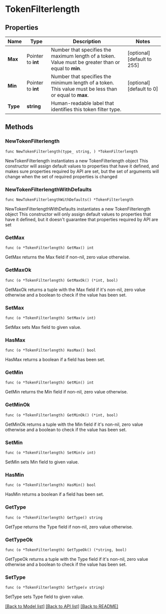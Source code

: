 # TokenFilterlength

## Properties

Name | Type | Description | Notes
------------ | ------------- | ------------- | -------------
**Max** | Pointer to **int** | Number that specifies the maximum length of a token. Value must be greater than or equal to **min**. | [optional] [default to 255]
**Min** | Pointer to **int** | Number that specifies the minimum length of a token. This value must be less than or equal to **max**. | [optional] [default to 0]
**Type** | **string** | Human-readable label that identifies this token filter type. | 

## Methods

### NewTokenFilterlength

`func NewTokenFilterlength(type_ string, ) *TokenFilterlength`

NewTokenFilterlength instantiates a new TokenFilterlength object
This constructor will assign default values to properties that have it defined,
and makes sure properties required by API are set, but the set of arguments
will change when the set of required properties is changed

### NewTokenFilterlengthWithDefaults

`func NewTokenFilterlengthWithDefaults() *TokenFilterlength`

NewTokenFilterlengthWithDefaults instantiates a new TokenFilterlength object
This constructor will only assign default values to properties that have it defined,
but it doesn't guarantee that properties required by API are set

### GetMax

`func (o *TokenFilterlength) GetMax() int`

GetMax returns the Max field if non-nil, zero value otherwise.

### GetMaxOk

`func (o *TokenFilterlength) GetMaxOk() (*int, bool)`

GetMaxOk returns a tuple with the Max field if it's non-nil, zero value otherwise
and a boolean to check if the value has been set.

### SetMax

`func (o *TokenFilterlength) SetMax(v int)`

SetMax sets Max field to given value.

### HasMax

`func (o *TokenFilterlength) HasMax() bool`

HasMax returns a boolean if a field has been set.

### GetMin

`func (o *TokenFilterlength) GetMin() int`

GetMin returns the Min field if non-nil, zero value otherwise.

### GetMinOk

`func (o *TokenFilterlength) GetMinOk() (*int, bool)`

GetMinOk returns a tuple with the Min field if it's non-nil, zero value otherwise
and a boolean to check if the value has been set.

### SetMin

`func (o *TokenFilterlength) SetMin(v int)`

SetMin sets Min field to given value.

### HasMin

`func (o *TokenFilterlength) HasMin() bool`

HasMin returns a boolean if a field has been set.

### GetType

`func (o *TokenFilterlength) GetType() string`

GetType returns the Type field if non-nil, zero value otherwise.

### GetTypeOk

`func (o *TokenFilterlength) GetTypeOk() (*string, bool)`

GetTypeOk returns a tuple with the Type field if it's non-nil, zero value otherwise
and a boolean to check if the value has been set.

### SetType

`func (o *TokenFilterlength) SetType(v string)`

SetType sets Type field to given value.



[[Back to Model list]](../README.md#documentation-for-models) [[Back to API list]](../README.md#documentation-for-api-endpoints) [[Back to README]](../README.md)


